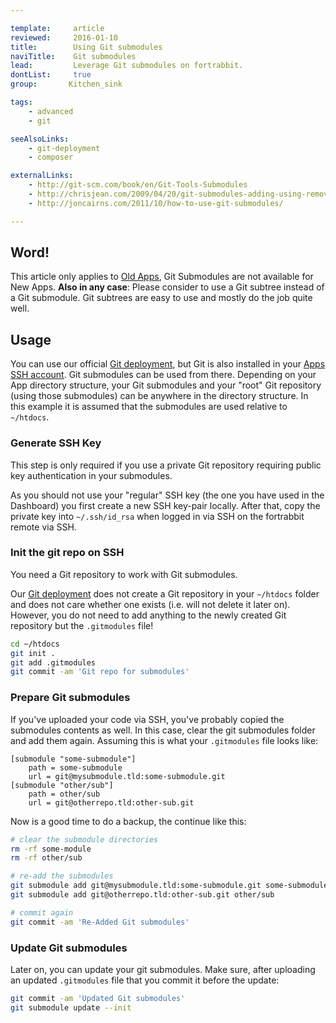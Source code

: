 ```yaml
---

template:     article
reviewed:     2016-01-10
title:        Using Git submodules
naviTitle:    Git submodules
lead:         Leverage Git submodules on fortrabbit.
dontList:     true
group:       Kitchen_sink

tags:
    - advanced
    - git

seeAlsoLinks:
    - git-deployment
    - composer

externalLinks:
    - http://git-scm.com/book/en/Git-Tools-Submodules
    - http://chrisjean.com/2009/04/20/git-submodules-adding-using-removing-and-updating
    - http://joncairns.com/2011/10/how-to-use-git-submodules/

---
```



## Word!

This article only applies to [Old Apps](old-apps), Git Submodules are not available for New Apps. **Also in any case**: Please consider to use a Git subtree instead of a Git submodule. Git subtrees are easy to use and mostly do the job quite well.


## Usage

You can use our official [Git deployment](deployment), but Git is also installed in your [Apps SSH account](ssh-sftp-old-app). Git submodules can be used from there. Depending on your App directory structure, your Git submodules and your "root" Git repository (using those submodules) can be anywhere in the directory structure. In this example it is assumed that the submodules are used relative to `~/htdocs`.

### Generate SSH Key

This step is only required if you use a private Git repository requiring public key authentication in your submodules.

As you should not use your "regular" SSH key (the one you have used in the Dashboard) you first create a new SSH key-pair locally.  After that, copy the private key into `~/.ssh/id_rsa` when logged in via SSH on the fortrabbit remote via SSH.


### Init the git repo on SSH

You need a Git repository to work with Git submodules. 

Our [Git deployment](git) does not create a Git repository in your `~/htdocs` folder and does not care whether one exists (i.e. will not delete it later on). However, you do not need to add anything to the newly created Git repository but the `.gitmodules` file!


```bash
cd ~/htdocs
git init .
git add .gitmodules
git commit -am 'Git repo for submodules'
```


### Prepare Git submodules

If you've uploaded your code via SSH, you've probably copied the submodules contents as well. In this case, clear the git submodules folder and add them again. Assuming this is what your `.gitmodules` file looks like:

```
[submodule "some-submodule"]
    path = some-submodule
    url = git@mysubmodule.tld:some-submodule.git
[submodule "other/sub"]
    path = other/sub
    url = git@otherrepo.tld:other-sub.git
```

Now is a good time to do a backup, the continue like this:

```bash
# clear the submodule directories
rm -rf some-module
rm -rf other/sub

# re-add the submodules
git submodule add git@mysubmodule.tld:some-submodule.git some-submodule
git submodule add git@otherrepo.tld:other-sub.git other/sub

# commit again
git commit -am 'Re-Added Git submodules'
```

### Update Git submodules

Later on, you can update your git submodules. Make sure, after uploading an updated `.gitmodules` file that you commit it before the update:

```bash
git commit -am 'Updated Git submodules'
git submodule update --init
```